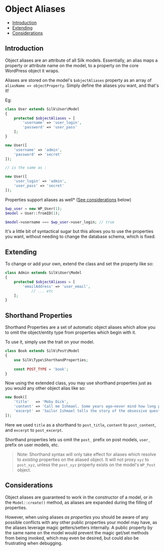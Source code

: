 # Object Aliases

- [Introduction](#introduction)
- [Extending](#extending)
- [Considerations](#considerations)

## Introduction

Object aliases are an attribute of all Silk models. Essentially, an alias maps a property or attribute name on the model, to a property on the core WordPress object it wraps.

Aliases are stored on the model's `$objectAliases` property as an array of `aliasName => objectProperty`.  Simply define the aliases you want, and that's it!

Eg:
```php
class User extends Silk\User\Model
{
    protected $objectAliases = [
        'username' => 'user_login',
        'password' => 'user_pass'
    ];
}

new User([
    'username' => 'admin',
    'password' => 'secret'
]);

// is the same as :

new User([
    'user_login' => 'admin',
    'user_pass' => 'secret'
]);
```

Properties support aliases as well* ([See considerations](#considerations) below)

```php
$wp_user = new WP_User(1);
$model = User::fromID(1);

$model->username === $wp_user->user_login; // true
```

It's a little bit of syntactical sugar but this allows you to use the properties you want, without needing to change the database schema, which is fixed.

## Extending

To change or add your own, extend the class and set the property like so:

```php
class Admin extends Silk\User\Model
{
    protected $objectAliases = [
        'emailAddress' => 'user_email',
            // ... etc
    ];
}
```

## Shorthand Properties

Shorthand Properties are a set of automatic object aliases which allow you to omit the object/entity type from properties which begin with it.

To use it, simply use the trait on your model.

```php
class Book extends Silk\Post\Model
{
    use Silk\Type\ShorthandProperties;
    
    const POST_TYPE = 'book';
}
```

Now using the extended class, you may use shorthand properties just as you would any other object alias like so:

```php
new Book([
    'title'   => 'Moby Dick',
    'content' => 'Call me Ishmael. Some years ago—never mind how long precisely—having little or no money in my purse, and nothing particular to interest me on shore ...',
    'excerpt' => 'Sailor Ishmael tells the story of the obsessive quest of Ahab, captain of the whaler the Pequod, for revenge on Moby Dick, the white whale which on the previous whaling voyage destroyed his ship and severed his leg at the knee.'
]);
```

Here we used `title` as a shorthand to `post_title`, `content` to `post_content`, and `excerpt` to `post_excerpt`.

Shorthand properties lets us omit the `post_` prefix on post models, `user_` prefix on user models, etc.

> Note: Shorthand syntax will only take effect for aliases which resolve to _existing_ properties on the aliased object.  It will not proxy `xyz` to `post_xyz`, unless the `post_xyz` property exists on the model's `WP_Post` object. 

## Considerations

Object aliases are guaranteed to work in the constructor of a model, or in the `Model::create()` method, as aliases are expanded during the filling of properties.

However, when using aliases _as properties_ you should be aware of any possible conflicts with any other public properties your model may have, as the aliases leverage magic getters/setters internally.
A public property by the same name on the model would prevent the magic get/set methods from being invoked, which may even be desired, but could also be frustrating when debugging.
